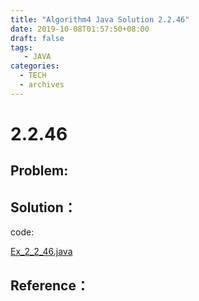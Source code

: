 ```yaml
---
title: "Algorithm4 Java Solution 2.2.46"
date: 2019-10-08T01:57:50+08:00
draft: false
tags:
   - JAVA
categories:
  - TECH
  - archives
---
```



# 2.2.46

## Problem:


## Solution：

code:

[Ex_2_2_46.java](./Ex_2_2_46.java)


## Reference：


